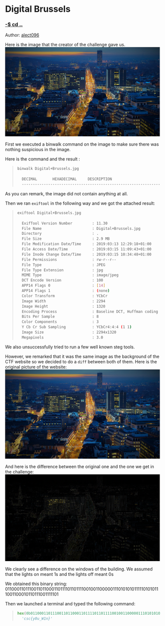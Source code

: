 # Digital Brussels

### [-$ cd ..](../)

Author: [alect096](https://alect096.github.io/CTFs/CSCBE2019/Qualifications/digital_brussels/)

Here is the image that the creator of the challenge gave us.
![Challenge image](assets/Digital+Brussels.jpg)

First we executed a binwalk command on the image to make sure there was nothing suspicious in the image.

Here is the command and the result :

> ``` sh
> binwalk Digital+Brussels.jpg
>
>   DECIMAL       HEXADECIMAL     DESCRIPTION
>   --------------------------------------------------------------------------------
> ```

As you can remark, the image did not contain anything at all.


Then we ran `exiftool` in the following way and we got the attached result:   
> ```sh
> exiftool Digital+Brussels.jpg
>
>   ExifTool Version Number         : 11.30
>   File Name                       : Digital+Brussels.jpg
>   Directory                       : .
>   File Size                       : 2.9 MB
>   File Modification Date/Time     : 2019:03:13 12:29:18+01:00
>   File Access Date/Time           : 2019:03:15 11:09:43+01:00
>   File Inode Change Date/Time     : 2019:03:15 10:34:48+01:00
>   File Permissions                : rw-r--r--
>   File Type                       : JPEG
>   File Type Extension             : jpg
>   MIME Type                       : image/jpeg
>   DCT Encode Version              : 100
>   APP14 Flags 0                   : [14]
>   APP14 Flags 1                   : (none)
>   Color Transform                 : YCbCr
>   Image Width                     : 2294
>   Image Height                    : 1320
>   Encoding Process                : Baseline DCT, Huffman coding
>   Bits Per Sample                 : 8
>   Color Components                : 3
>   Y Cb Cr Sub Sampling            : YCbCr4:4:4 (1 1)
>   Image Size                      : 2294x1320
>   Megapixels                      : 3.0
> ```

We also unsuccessfully tried to run a few well known steg tools.

However, we remarked that it was the same image as the background of the CTF website so we decided to do a `diff` between both of them.
Here is the original picture of the website:
![Site background](assets/header-bg.jpg)

And here is the difference between the original one and the one we get in the challenge:
![Image Diff](assets/difference.png)

We clearly see a difference on the windows of the building.
We assumed that the lights on meant 1s and the lights off meant 0s

We obtained this binary string:
011000110111001101100011011110110111100100110000011101010101111101010111001100010110111001111101

Then we launched a terminal and typed the following command:
>```python
>hex(0b011000110111001101100011011110110111100100110000011101010101111101010111001100010110111001111101)[2:-1].decode("hex")
>   'csc{y0u_W1n}'
>```
